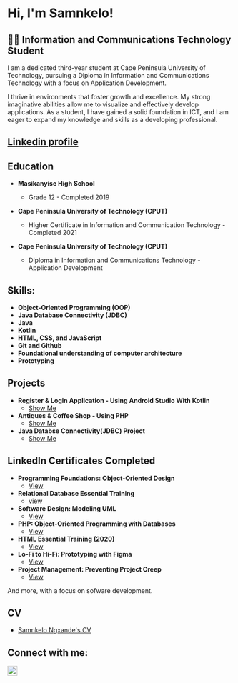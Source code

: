 <H1>Hi, I'm Samnkelo! <br/></H1>

<h2>👨‍💻 Information and Communications Technology Student</h2>

<p>I am a dedicated third-year student at Cape Peninsula University of Technology, pursuing a Diploma in Information and Communications Technology with a focus on Application Development.</p>

<p>I thrive in environments that foster growth and excellence. My strong imaginative abilities allow me to visualize and effectively develop applications. As a student, I have gained a solid foundation in ICT, and I am eager to expand my knowledge and skills as a developing professional.</p>

<H2><a href="https://www.linkedin.com/in/samnkelo-ngxande-2a8549210/" target="_blank">Linkedin profile</a></H2>

<H2>Education</H2>

- <b>Masikanyise High School</b>
  - <p>Grade 12 - Completed 2019</p>
- <b>Cape Peninsula University of Technology (CPUT)</b>
  - <p>Higher Certificate in Information and Communication Technology - Completed 2021</p>
- <b>Cape Peninsula University of Technology (CPUT)</b>
  - <p>Diploma in Information and Communications Technology - Application Development</p>

<H2>Skills:</H2>

- <b>Object-Oriented Programming (OOP)</b>
- <b>Java Database Connectivity (JDBC)</b>
- <b>Java</b>
- <b>Kotlin</b>
- <b>HTML, CSS, and JavaScript</b>
- <b>Git and Github</b>
- <b>Foundational understanding of computer architecture</b>
- <b>Prototyping</b>

<H2>Projects</H2>

- <b>Register & Login Application - Using Android Studio With Kotlin</b>
  - [Show Me](https://github.com/Samnke/BasicLoginApp.git)
- <b>Antiques & Coffee Shop - Using PHP</b>
  - [Show Me](https://github.com/Samnke/Antique-Coffee-Shop-Project.git)
- <b>Java Databse Connectivity(JDBC) Project</b>
  - [Show Me](https://github.com/Samnke/Java-Database-Connectivity-Project.git)

<h2>LinkedIn Certificates Completed</h2>

- <b>Programming Foundations: Object-Oriented Design</b>
  - [View](https://drive.google.com/file/d/1dgZPhrvfqD46B39bHL0WoviyfOsytoze/view?usp=sharing)
- <b>Relational Database Essential Training</b>
  - [view](https://drive.google.com/file/d/1O1eTPoe2AYoBXjFH_0WSxX4G4JA2eHiv/view?usp=sharing)
- <b>Software Design: Modeling UML</b>
  - [View](https://drive.google.com/file/d/1GH9oG9RvzrVVPEMOg7S_5EwAMAi7sdJ1/view?usp=sharing)
- <b>PHP: Object-Oriented Programming with Databases</b>
  - [View](https://drive.google.com/file/d/1GTYSCt2qD82emlwETifxtwIIcjtlz8gA/view?usp=sharing)
- <b>HTML Essential Training (2020)</b>
  - [View](https://drive.google.com/file/d/17R_-wHr9xIo7vueFywLXLB6Q6fFlC6pl/view?usp=sharing)
- <b>Lo-Fi to Hi-Fi: Prototyping with Figma</b>
  - [View](https://drive.google.com/file/d/1lY27crrCfj5s09EOiu8_De0a066P8vMg/view?usp=sharing)
- <b>Project Management: Preventing Project Creep</b>
  - [View](https://drive.google.com/file/d/1T16tlWoZdj1UFYNFxoCT7W0m4cMG2IcS/view?usp=sharing)
<p>And more, with a focus on sofware development.</p>

<H2>CV</H2>

- [Samnkelo Ngxande's CV](https://drive.google.com/file/d/1lp8EUn9JeoxJ4F4e4ZJGmS3SzoKDZATI/view?usp=sharing)

<h2>Connect with me:</h2>

[<img align="left" alt="SamnkeloNgxande | LinkedIn" width="22px" src="https://cdn.jsdelivr.net/npm/simple-icons@v3/icons/linkedin.svg" />][linkedin]

[linkedin]: https://www.linkedin.com/in/samnkelo-ngxande-2a8549210/

<!--
My Comments
-->
